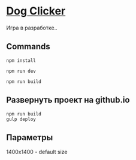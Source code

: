 # [Dog Clicker](https://annaveller.github.io/Dog-Clicker/)

Игра в разработке..

## Commands

`npm install`

`npm run dev`

`npm run build`

## Развернуть проект на github.io

```
npm run build
gulp deploy
```

## Параметры

1400x1400 - default size

